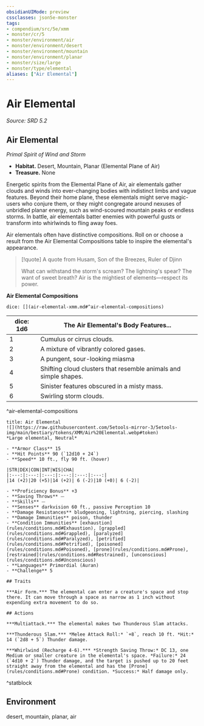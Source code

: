 ```yaml
---
obsidianUIMode: preview
cssclasses: json5e-monster
tags:
- compendium/src/5e/xmm
- monster/cr/5
- monster/environment/air
- monster/environment/desert
- monster/environment/mountain
- monster/environment/planar
- monster/size/large
- monster/type/elemental
aliases: ["Air Elemental"]
---
```

# Air Elemental
*Source: SRD 5.2*  

## Air Elemental

*Primal Spirit of Wind and Storm*

- **Habitat.** Desert, Mountain, Planar (Elemental Plane of Air)  
- **Treasure.** None  

Energetic spirits from the Elemental Plane of Air, air elementals gather clouds and winds into ever-changing bodies with indistinct limbs and vague features. Beyond their home plane, these elementals might serve magic-users who conjure them, or they might congregate around nexuses of unbridled planar energy, such as wind-scoured mountain peaks or endless storms. In battle, air elementals batter enemies with powerful gusts or transform into whirlwinds to fling away foes.

Air elementals often have distinctive compositions. Roll on or choose a result from the Air Elemental Compositions table to inspire the elemental's appearance.

> [!quote] A quote from Husam, Son of the Breezes, Ruler of Djinn  
> 
> What can withstand the storm's scream? The lightning's spear? The want of sweet breath? Air is the mightiest of elements—respect its power.

**Air Elemental Compositions**

`dice: [](air-elemental-xmm.md#^air-elemental-compositions)`

| dice: 1d6 | The Air Elemental's Body Features... |
|-----------|--------------------------------------|
| 1 | Cumulus or cirrus clouds. |
| 2 | A mixture of vibrantly colored gases. |
| 3 | A pungent, sour-looking miasma |
| 4 | Shifting cloud clusters that resemble animals and simple shapes. |
| 5 | Sinister features obscured in a misty mass. |
| 6 | Swirling storm clouds. |
^air-elemental-compositions

```ad-statblock
title: Air Elemental
![](https://raw.githubusercontent.com/5etools-mirror-3/5etools-img/main/bestiary/tokens/XMM/Air%20Elemental.webp#token)
*Large elemental, Neutral*

- **Armor Class** 15
- **Hit Points** 90 (`12d10 + 24`)
- **Speed** 10 ft., fly 90 ft. (hover)

|STR|DEX|CON|INT|WIS|CHA|
|:---:|:---:|:---:|:---:|:---:|:---:|
|14 (+2)|20 (+5)|14 (+2)| 6 (-2)|10 (+0)| 6 (-2)|

- **Proficiency Bonus** +3
- **Saving Throws** ⏤
- **Skills** ⏤
- **Senses** darkvision 60 ft., passive Perception 10
- **Damage Resistances** bludgeoning, lightning, piercing, slashing
- **Damage Immunities** poison, thunder
- **Condition Immunities** [exhaustion](rules/conditions.md#Exhaustion), [grappled](rules/conditions.md#Grappled), [paralyzed](rules/conditions.md#Paralyzed), [petrified](rules/conditions.md#Petrified), [poisoned](rules/conditions.md#Poisoned), [prone](rules/conditions.md#Prone), [restrained](rules/conditions.md#Restrained), [unconscious](rules/conditions.md#Unconscious)
- **Languages** Primordial (Auran)
- **Challenge** 5

## Traits

***Air Form.*** The elemental can enter a creature's space and stop there. It can move through a space as narrow as 1 inch without expending extra movement to do so.

## Actions

***Multiattack.*** The elemental makes two Thunderous Slam attacks.

***Thunderous Slam.*** *Melee Attack Roll:* `+8`, reach 10 ft. *Hit:* 14 (`2d8 + 5`) Thunder damage.

***Whirlwind (Recharge 4-6).*** *Strength Saving Throw:* DC 13, one Medium or smaller creature in the elemental's space. *Failure:* 24 (`4d10 + 2`) Thunder damage, and the target is pushed up to 20 feet straight away from the elemental and has the [Prone](rules/conditions.md#Prone) condition. *Success:* Half damage only.
```
^statblock

## Environment

desert, mountain, planar, air